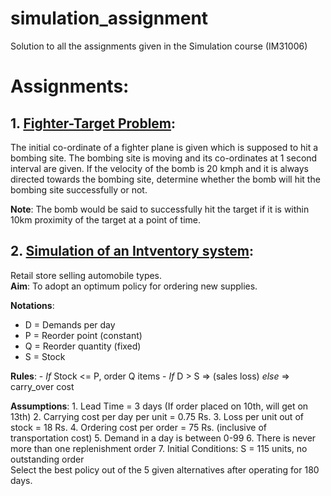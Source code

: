 # simulation_assignment

Solution to all the assignments given in the Simulation course (IM31006)

# Assignments:
  ## 1. [Fighter-Target Problem](assignment1.py):

The initial co-ordinate of a fighter plane is given which is supposed to hit a bombing site. The bombing site is moving and its co-ordinates at 1 second interval are given. If the velocity of the bomb is 20 kmph and it is always directed towards the bombing site, determine whether the bomb will hit the bombing site successfully or not.

**Note**: The bomb would be said to successfully hit the target if it is within 10km proximity of the target at a point of time.

  ## 2. [Simulation of an Intventory system](assignment2.py):

Retail store selling automobile types.<br>
  **Aim**: To adopt an optimum policy for ordering new supplies.

  **Notations**:
  - D = Demands per day
  - P = Reorder point (constant)
  - Q = Reorder quantity (fixed)
  - S = Stock<br>

   **Rules**:
    - *If* Stock <= P, order Q items
    - *If* D > S => (sales loss) *else* => carry_over cost

  **Assumptions**:
    1. Lead Time = 3 days (If order placed on 10th, will get on 13th)
    2. Carrying cost per day per unit = 0.75 Rs.
    3. Loss per unit out of stock = 18 Rs.
    4. Ordering cost per order = 75 Rs. (inclusive of transportation cost)
    5. Demand in a day is between 0-99
    6. There is never more than one replenishment order
    7. Initial Conditions: S = 115 units, no outstanding order<br>
    Select the best policy out of the 5 given alternatives after operating for 180 days.

